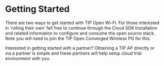 # Getting Started

There are two ways to get started with TIP Open Wi-Fi. For those interested in 'rolling their own' fell free to continue through the Cloud SDK Installation and related information to configure and consume the open source stack. Note you will need to join the TIP Open Converged Wireless PG for this. 

Interested in getting started with a partner? Obtaining a TIP AP directly or via a partner is simple and these partners will help setup cloud trial environment with you.

### 




